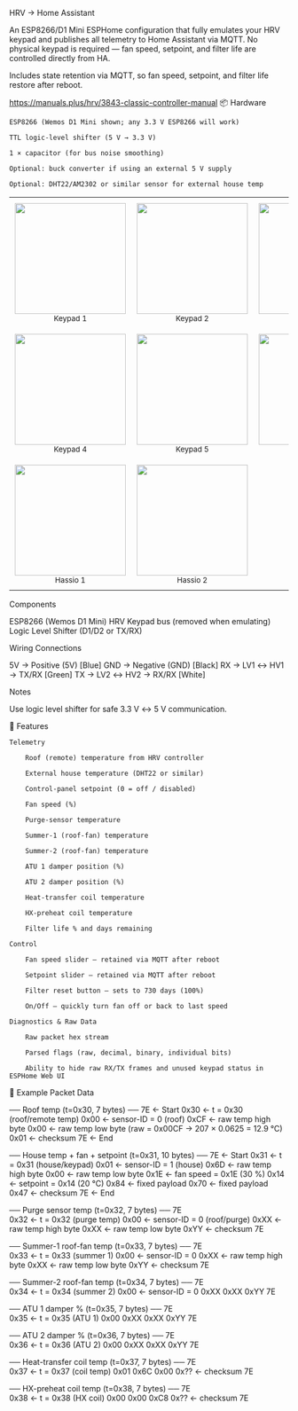 HRV → Home Assistant

An ESP8266/D1 Mini ESPHome configuration that fully emulates your HRV keypad and publishes all telemetry to Home Assistant via MQTT.
No physical keypad is required — fan speed, setpoint, and filter life are controlled directly from HA.

Includes state retention via MQTT, so fan speed, setpoint, and filter life restore after reboot.

https://manuals.plus/hrv/3843-classic-controller-manual
📦 Hardware

    ESP8266 (Wemos D1 Mini shown; any 3.3 V ESP8266 will work)

    TTL logic-level shifter (5 V → 3.3 V)

    1 × capacitor (for bus noise smoothing)

    Optional: buck converter if using an external 5 V supply

    Optional: DHT22/AM2302 or similar sensor for external house temp
<!-- New Keypad Build ESP32 - Image Gallery -->
<table align="center" style="border-collapse: collapse;">
  <tr>
    <td align="center" style="padding: 10px;">
      <img src="https://raw.githubusercontent.com/FigJam23/HRV-TouchLCD-CristalAir-Invision-Serial-to-HA/main/New%20Keypad%20Build%20ESP32/Keypad Home Screens/6e0b0809-e17d-45b1-8727-2efd2609b403.png" width="200"/><br/>
      <sub>Keypad 1</sub>
    </td>
    <td align="center" style="padding: 10px;">
      <img src="https://raw.githubusercontent.com/FigJam23/HRV-TouchLCD-CristalAir-Invision-Serial-to-HA/main/New%20Keypad%20Build%20ESP32/Keypad Home Screens/file_0000000086a461f8abbdfd0f251aac8b(1).png" width="200"/><br/>
      <sub>Keypad 2</sub>
    </td>
    <td align="center" style="padding: 10px;">
      <img src="https://raw.githubusercontent.com/FigJam23/HRV-TouchLCD-CristalAir-Invision-Serial-to-HA/main/New%20Keypad%20Build%20ESP32/Keypad Home Screens/file_00000000bd6c622f9eaf868b7891e35b.png" width="200"/><br/>
      <sub>Keypad 3</sub>
    </td>
  </tr>
  <tr>
    <td align="center" style="padding: 10px;">
      <img src="https://raw.githubusercontent.com/FigJam23/HRV-TouchLCD-CristalAir-Invision-Serial-to-HA/main/New%20Keypad%20Build%20ESP32/Keypad Home Screens/file_0000000060ec61fd84d62c2a60668eef.png" width="200"/><br/>
      <sub>Keypad 4</sub>
    </td>
    <td align="center" style="padding: 10px;">
      <img src="https://raw.githubusercontent.com/FigJam23/HRV-TouchLCD-CristalAir-Invision-Serial-to-HA/main/New%20Keypad%20Build%20ESP32/Keypad Home Screens/f7614291-c459-4cea-b07e-f4bfe5d946c0(4).png" width="200"/><br/>
      <sub>Keypad 5</sub>
    </td>
    <td align="center" style="padding: 10px;">
      <img src="https://raw.githubusercontent.com/FigJam23/HRV-TouchLCD-CristalAir-Invision-Serial-to-HA/main/New%20Keypad%20Build%20ESP32/Keypad Home Screens/file_00000000ba5061f8b88bcc3f6a8952d6.png" width="200"/><br/>
      <sub>Keypad 6</sub>
    </td>
  </tr>
  <tr>
    <td align="center" style="padding: 10px;">
      <img src="https://github.com/user-attachments/assets/2139913b-beab-4f28-94c3-9a203223ec30" width="200"/><br/>
      <sub>Hassio 1</sub>
    </td>
    <td align="center" style="padding: 10px;">
      <img src="https://github.com/user-attachments/assets/98608253-7fee-40a3-9767-c512c4dd577b" width="200"/><br/>
      <sub>Hassio 2</sub>
    </td>
  </tr>
</table>


Components

ESP8266 (Wemos D1 Mini)
HRV Keypad bus (removed when emulating)
Logic Level Shifter (D1/D2 or TX/RX)

Wiring Connections

5V  → Positive (5V) [Blue]
GND → Negative (GND) [Black]
RX  → LV1 ↔ HV1 → TX/RX [Green]
TX  → LV2 ↔ HV2 → RX/RX [White]

Notes

Use logic level shifter for safe 3.3 V ↔ 5 V communication.

🚀 Features

    Telemetry

        Roof (remote) temperature from HRV controller

        External house temperature (DHT22 or similar)

        Control-panel setpoint (0 = off / disabled)

        Fan speed (%)

        Purge-sensor temperature

        Summer-1 (roof-fan) temperature

        Summer-2 (roof-fan) temperature

        ATU 1 damper position (%)

        ATU 2 damper position (%)

        Heat-transfer coil temperature

        HX-preheat coil temperature

        Filter life % and days remaining

    Control

        Fan speed slider — retained via MQTT after reboot

        Setpoint slider — retained via MQTT after reboot

        Filter reset button — sets to 730 days (100%)

        On/Off — quickly turn fan off or back to last speed

    Diagnostics & Raw Data

        Raw packet hex stream

        Parsed flags (raw, decimal, binary, individual bits)

        Ability to hide raw RX/TX frames and unused keypad status in ESPHome Web UI

📡 Example Packet Data

── Roof temp (t=0x30, 7 bytes) ──
7E      ← Start
0x30    ← t = 0x30 (roof/remote temp)
0x00    ← sensor-ID = 0 (roof)
0xCF    ← raw temp high byte
0x00    ← raw temp low  byte   (raw = 0x00CF → 207 × 0.0625 = 12.9 °C)
0x01    ← checksum
7E      ← End

── House temp + fan + setpoint (t=0x31, 10 bytes) ──
7E      ← Start
0x31    ← t = 0x31 (house/keypad)
0x01    ← sensor-ID = 1 (house)
0x6D    ← raw temp high byte
0x00    ← raw temp low  byte
0x1E    ← fan speed = 0x1E (30 %)
0x14    ← setpoint = 0x14 (20 °C)
0x84    ← fixed payload
0x70    ← fixed payload
0x47    ← checksum
7E      ← End

── Purge sensor temp (t=0x32, 7 bytes) ──
7E    
0x32    ← t = 0x32 (purge temp)
0x00    ← sensor-ID = 0 (roof/purge)
0xXX    ← raw temp high byte
0xXX    ← raw temp low  byte
0xYY    ← checksum
7E      

── Summer-1 roof-fan temp (t=0x33, 7 bytes) ──
7E    
0x33    ← t = 0x33 (summer 1)
0x00    ← sensor-ID = 0
0xXX    ← raw temp high byte
0xXX    ← raw temp low  byte
0xYY    ← checksum
7E      

── Summer-2 roof-fan temp (t=0x34, 7 bytes) ──
7E    
0x34    ← t = 0x34 (summer 2)
0x00    ← sensor-ID = 0
0xXX
0xXX
0xYY
7E      

── ATU 1 damper % (t=0x35, 7 bytes) ──
7E    
0x35    ← t = 0x35 (ATU 1)
0x00
0xXX
0xXX
0xYY
7E      

── ATU 2 damper % (t=0x36, 7 bytes) ──
7E    
0x36    ← t = 0x36 (ATU 2)
0x00
0xXX
0xXX
0xYY
7E      

── Heat-transfer coil temp (t=0x37, 7 bytes) ──
7E    
0x37    ← t = 0x37 (coil temp)
0x01
0x6C
0x00
0x??    ← checksum
7E      

── HX-preheat coil temp (t=0x38, 7 bytes) ──
7E    
0x38    ← t = 0x38 (HX coil)
0x00
0x00
0xC8
0x??    ← checksum
7E
